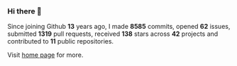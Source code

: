 ### Hi there 👋

Since joining Github **13** years ago, I made **8585** commits, opened **62** issues, submitted **1319** pull requests, received **138** stars across **42** projects and contributed to **11** public repositories.

Visit <a href="https://j15h.nu">home page</a> for more.
